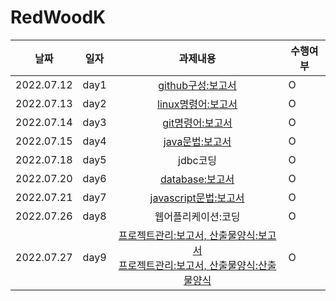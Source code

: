 # RedWoodK

|**날짜**|**일자**|**과제내용**|**수행여부**|
|--|--|:--:|--|
|2022.07.12|day1|[github구성:보고서](https://github.com/Yun-Yoseob/RedWoodK/blob/main/day1-github%EA%B5%AC%EC%84%B1.md)|O|
|2022.07.13|day2|[linux명령어:보고서](https://github.com/Yun-Yoseob/RedWoodK/blob/main/day2-linux%EB%AA%85%EB%A0%B9%EC%96%B4.md)|O|
|2022.07.14|day3|[git명령어:보고서](https://github.com/Yun-Yoseob/RedWoodK/blob/main/day3-git%EB%AA%85%EB%A0%B9%EC%96%B4.md)|O|
|2022.07.15|day4|[java문법:보고서](https://github.com/Yun-Yoseob/RedWoodK/blob/main/day4-java%EB%AC%B8%EB%B2%95.md)|O|
|2022.07.18|day5|jdbc코딩|O|
|2022.07.20|day6|[database:보고서](https://github.com/Yun-Yoseob/RedWoodK/blob/main/day6-database.md)|O|
|2022.07.21|day7|[javascript문법:보고서](https://github.com/Yun-Yoseob/RedWoodK/blob/main/day7-javascript%EB%AC%B8%EB%B2%95.md)|O|
|2022.07.26|day8|웹어플리케이션:코딩|O|
|2022.07.27|day9|[프로젝트관리:보고서, 산출물양식:보고서](https://github.com/Yun-Yoseob/RedWoodK/blob/main/day9-%ED%94%84%EB%A1%9C%EC%A0%9D%ED%8A%B8%EA%B4%80%EB%A6%AC:%EB%B3%B4%EA%B3%A0%EC%84%9C%2C%20%EC%82%B0%EC%B6%9C%EB%AC%BC%EC%96%91%EC%8B%9D:%EB%B3%B4%EA%B3%A0%EC%84%9C.md) <br> [프로젝트관리:보고서, 산출물양식:산출물양식](https://github.com/Yun-Yoseob/RedWoodK/blob/main/day9-%ED%94%84%EB%A1%9C%EC%A0%9D%ED%8A%B8%EA%B4%80%EB%A6%AC:%EB%B3%B4%EA%B3%A0%EC%84%9C%2C%20%EC%82%B0%EC%B6%9C%EB%AC%BC%EC%96%91%EC%8B%9D:%EC%82%B0%EC%B6%9C%EB%AC%BC%EC%96%91%EC%8B%9D.md)|O|